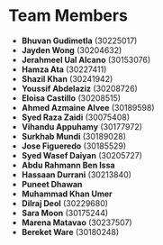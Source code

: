 # Team Members

- **Bhuvan Gudimetla** (30225017)
- **Jayden Wong** (30204632)
- **Jerahmeel Ual Alcano** (30153076)
- **Hamza Ata** (30227411)
- **Shazil Khan** (30241942)
- **Youssif Abdelaziz** (30208726)
- **Eloisa Castillo** (30208515)
- **Ahmed Azmaine Alvee** (30189598)
- **Syed Raza Zaidi** (30075408)
- **Vihandu Appuhamy**  (30177972)
- **Surkhab Mundi** (30189028)
- **Jose Figueredo** (30185529)
- **Syed Wasef Daiyan** (30205727)
- **Abdu Rahmann Ben Issa**
- **Hassaan Durrani** (30213840)
- **Puneet Dhawan**
- **Muhammad Khan Umer**
- **Dilraj Deol** (30229680)
- **Sara Moon** (30175244)
- **Marena Matavao** (30237507)
- **Bereket Ware** (30180248)